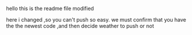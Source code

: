 hello this is the readme file
modified

here i changed ,so you can't push so easy.
we must confirm that you have the the newest code ,and then decide weather to push or not

